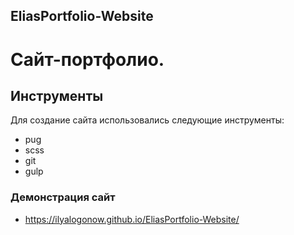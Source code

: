 ## EliasPortfolio-Website
# Сайт-портфолио.

## Инструменты 
Для создание сайта использовались следующие инструменты:
- pug
- scss
- git 
- gulp

### Демонстрация сайт 
- https://ilyalogonow.github.io/EliasPortfolio-Website/
